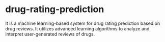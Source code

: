 # drug-rating-prediction
It is a machine learning-based system for drug rating prediction based on drug reviews. It utilizes advanced  learning algorithms to analyze and interpret user-generated reviews of drugs.
